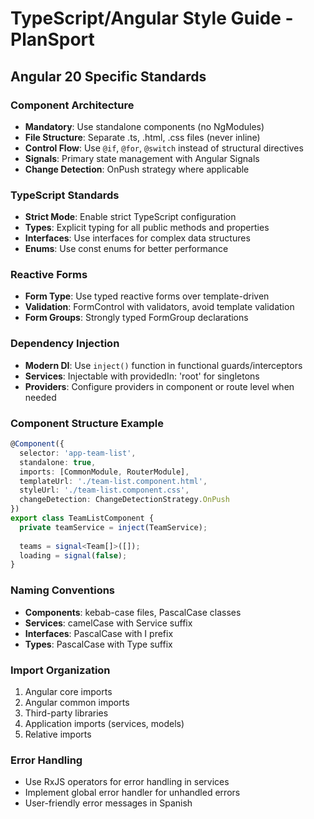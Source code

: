 # TypeScript/Angular Style Guide - PlanSport

## Angular 20 Specific Standards

### Component Architecture
- **Mandatory**: Use standalone components (no NgModules)
- **File Structure**: Separate .ts, .html, .css files (never inline)
- **Control Flow**: Use `@if`, `@for`, `@switch` instead of structural directives
- **Signals**: Primary state management with Angular Signals
- **Change Detection**: OnPush strategy where applicable

### TypeScript Standards
- **Strict Mode**: Enable strict TypeScript configuration
- **Types**: Explicit typing for all public methods and properties
- **Interfaces**: Use interfaces for complex data structures
- **Enums**: Use const enums for better performance

### Reactive Forms
- **Form Type**: Use typed reactive forms over template-driven
- **Validation**: FormControl with validators, avoid template validation
- **Form Groups**: Strongly typed FormGroup declarations

### Dependency Injection
- **Modern DI**: Use `inject()` function in functional guards/interceptors
- **Services**: Injectable with providedIn: 'root' for singletons
- **Providers**: Configure providers in component or route level when needed

### Component Structure Example
```typescript
@Component({
  selector: 'app-team-list',
  standalone: true,
  imports: [CommonModule, RouterModule],
  templateUrl: './team-list.component.html',
  styleUrl: './team-list.component.css',
  changeDetection: ChangeDetectionStrategy.OnPush
})
export class TeamListComponent {
  private teamService = inject(TeamService);
  
  teams = signal<Team[]>([]);
  loading = signal(false);
}
```

### Naming Conventions
- **Components**: kebab-case files, PascalCase classes
- **Services**: camelCase with Service suffix
- **Interfaces**: PascalCase with I prefix
- **Types**: PascalCase with Type suffix

### Import Organization
1. Angular core imports
2. Angular common imports  
3. Third-party libraries
4. Application imports (services, models)
5. Relative imports

### Error Handling
- Use RxJS operators for error handling in services
- Implement global error handler for unhandled errors
- User-friendly error messages in Spanish
